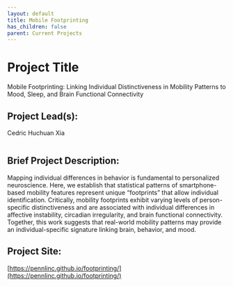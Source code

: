 ```yaml
---
layout: default
title: Mobile Footprinting
has_children: false
parent: Current Projects
---
```


# Project Title

Mobile Footprinting: Linking Individual Distinctiveness in Mobility Patterns to Mood, Sleep, and Brain Functional Connectivity


## Project Lead(s):

Cedric Huchuan Xia

<img src="/assets/images/IMG_9423.JPG" alt="">

## Brief Project Description:

Mapping individual differences in behavior is fundamental to personalized neuroscience. Here, we establish that statistical patterns of smartphone-based mobility features represent unique “footprints” that allow individual identification. Critically, mobility footprints exhibit varying levels of person-specific distinctiveness and are associated with individual differences in affective instability, circadian irregularity, and brain functional connectivity. Together, this work suggests that real-world mobility patterns may provide an individual-specific signature linking brain, behavior, and mood.


## Project Site:

[https://pennlinc.github.io/footprinting/](https://pennlinc.github.io/footprinting/)

